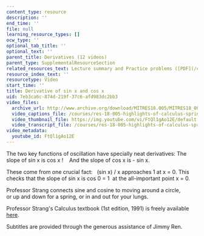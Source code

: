 ```yaml
---
content_type: resource
description: ''
end_time: ''
file: null
learning_resource_types: []
ocw_type: ''
optional_tab_title: ''
optional_text: ''
parent_title: Derivatives (12 videos)
parent_type: SupplementalResourceSection
related_resources_text: Lecture summary and Practice problems ([PDF](/courses/res-18-005-highlights-of-calculus-spring-2010/resources/mitres18_05s10_der_sin_x_and_cos_x))
resource_index_text: ''
resourcetype: Video
start_time: ''
title: Derivative of sin x and cos x
uid: 7eb3ca6c-874d-219f-37c6-afd983dc2bb3
video_files:
  archive_url: http://www.archive.org/download/MITRES18.005/MITRES18_005S10_DerivOfSinXCosX_300k.mp4
  video_captions_file: /courses/res-18-005-highlights-of-calculus-spring-2010/bfcb058eb9535556a4de4718ecbe8e03_FtQl1gAo12E.vtt
  video_thumbnail_file: https://img.youtube.com/vi/FtQl1gAo12E/default.jpg
  video_transcript_file: /courses/res-18-005-highlights-of-calculus-spring-2010/fc6f5e30a5d73ceaa157f942382e1562_FtQl1gAo12E.pdf
video_metadata:
  youtube_id: FtQl1gAo12E
---
```


The two key functions of oscillation have specially neat derivatives: The slope of sin x is cos x !    And the slope of cos x is - sin x.  
  
These come from one crucial fact:   (sin x) / x approaches 1 at x = 0. This checks that the slope of sin x is cos 0 = 1  at the all-important point x = 0.  
  
Professor Strang connects sine and cosine to moving around a circle,  
or up and down for a spring, or in and out for your lungs.

Professor Strang's Calculus textbook (1st edition, 1991) is freely available [here](/courses/res-18-001-calculus-online-textbook-spring-2005).

Subtitles are provided through the generous assistance of Jimmy Ren.